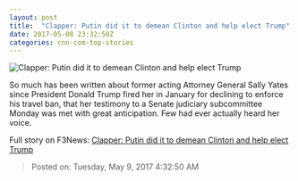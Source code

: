 ```yaml
---
layout: post
title:  "Clapper: Putin did it to demean Clinton and help elect Trump"
date: 2017-05-08 23:32:50Z
categories: cnn-com-top-stories
---
```


![Clapper: Putin did it to demean Clinton and help elect Trump](http://i2.cdn.cnn.com/cnnnext/dam/assets/170508173517-clapper-unclassified-information-cant-leak-00001825-super-tease.jpg)

So much has been written about former acting Attorney General Sally Yates since President Donald Trump fired her in January for declining to enforce his travel ban, that her testimony to a Senate judiciary subcommittee Monday was met with great anticipation. Few had ever actually heard her voice.


Full story on F3News: [Clapper: Putin did it to demean Clinton and help elect Trump](http://www.f3nws.com/n/FvDs2)

> Posted on: Tuesday, May 9, 2017 4:32:50 AM
